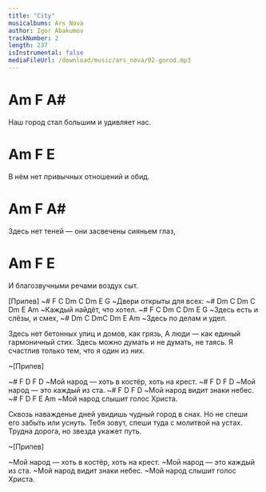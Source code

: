 ```yaml
---
title: "City"
musicalbums: Ars Nova
author: Igor Abakumov
trackNumber: 2
length: 237
isInstrumental: false
mediaFileUrl: /download/music/ars_nova/02-gorod.mp3
---
```


#            Am           F         A#
Наш город стал большим и удивляет нас.
#              Am         F        E
В нём нет привычных отношений и обид.
#             Am           F       A#
Здесь нет теней — они засвечены сияньем глаз,
#         Am        F           E
И благозвучными речами воздух сыт.

[Припев]
~#  F C Dm  C Dm  E   G
~Двери открыты для всех:
~# Dm C   Dm C     Dm E Am
~Каждый найдёт, что хотел.
~#  F   C    Dm  C Dm  E   G
~Здесь есть и слёзы,  и смех,
~#  Dm   C  DmC  Dm E Am
~Здесь по делам и  удел.

Здесь нет бетонных улиц и домов, как грязь,
А люди — как единый гармоничный стих.
Здесь можно думать и не думать, не таясь.
Я счастлив только тем, что я один из них.

~[Припев]

~# F     D               F             D
~Мой народ — хоть в костёр, хоть на крест.
~# F     D         F          D
~Мой народ — это каждый из ста.
~# F     D          F      D
~Мой народ видит знаки небес.
~# F     D          F E       Am
~Мой народ слышит голос Христа.

Сквозь наважденье дней увидишь чудный город в снах.
Но не спеши его забыть или уснуть.
Тебя зовут, спеши туда с молитвой на устах.
Трудна дорога, но звезда укажет путь.

~[Припев]

~Мой народ — хоть в костёр, хоть на крест.
~Мой народ — это каждый из ста.
~Мой народ видит знаки небес.
~Мой народ слышит голос Христа.

